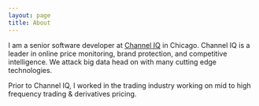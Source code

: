 ```yaml
---
layout: page
title: About
---
```


I am a senior software developer at [Channel IQ](http://www.channeliq.com/)
in Chicago.  Channel IQ is a leader in online price monitoring, brand
protection, and competitive intelligence.  We attack big data head on with
many cutting edge technologies.

Prior to Channel IQ, I worked in the trading industry working on mid to high
frequency trading & derivatives pricing.  
